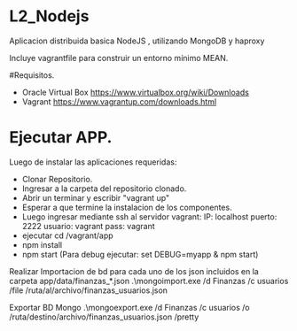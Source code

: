 # L2_Nodejs
Aplicacion distribuida basica NodeJS , utilizando MongoDB y haproxy

Incluye vagrantfile para construir un entorno mínimo MEAN.

#Requisitos.
- Oracle Virtual Box https://www.virtualbox.org/wiki/Downloads
- Vagrant https://www.vagrantup.com/downloads.html

# Ejecutar APP.

Luego de instalar las aplicaciones requeridas:
-	Clonar Repositorio.
-	Ingresar a la carpeta del repositorio clonado.
-	Abrir un terminar y escribir "vagrant up"
-	Esperar a que termine la instalacion de los componentes.
-	Luego ingresar mediante ssh al servidor vagrant:
		IP: localhost
		puerto: 2222
		usuario: vagrant
		pass: vagrant
-	ejecutar cd /vagrant/app
-	npm install 
-	npm start (Para debug ejecutar: set DEBUG=myapp & npm start)


Realizar Importacion de bd para cada uno de los json incluidos en la carpeta app/data/finanzas_*.json
.\mongoimport.exe /d Finanzas /c usuarios /file /ruta/al/archivo/finanzas_usuarios.json

Exportar BD Mongo
.\mongoexport.exe /d Finanzas /c usuarios /o /ruta/destino/archivo/finanzas_usuarios.json /pretty

